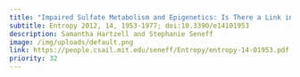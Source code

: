 ```yaml
---
title: "Impaired Sulfate Metabolism and Epigenetics: Is There a Link in Autism?"
subtitle: Entropy 2012, 14, 1953-1977; doi:10.3390/e14101953
description: Samantha Hartzell and Stephanie Seneff
image: /img/uploads/default.png
link: https://people.csail.mit.edu/seneff/Entropy/entropy-14-01953.pdf
priority: 32
---
```

